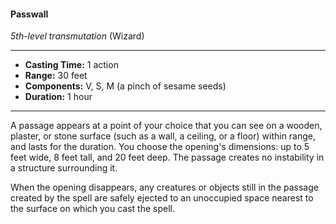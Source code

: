 #### Passwall
*5th-level transmutation* (Wizard)
___
- **Casting Time:** 1 action
- **Range:** 30 feet
- **Components:** V, S, M (a pinch of sesame seeds)
- **Duration:** 1 hour
---
A passage appears at a point of your choice that you can see on a wooden, plaster, or stone surface (such as a wall, a ceiling, or a floor) within range, and lasts for the duration. You choose the opening's dimensions: up to 5 feet wide, 8 feet tall, and 20 feet deep. The passage creates no instability in a structure surrounding it.

When the opening disappears, any creatures or objects still in the passage created by the spell are safely ejected to an unoccupied space nearest to the surface on which you cast the spell.